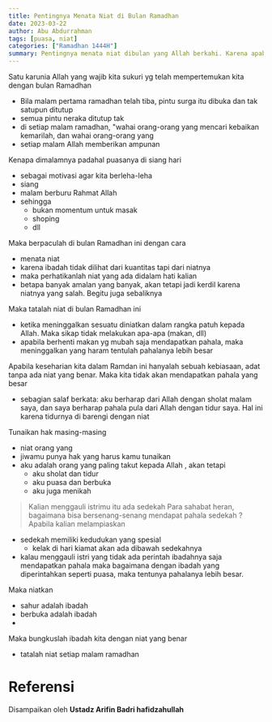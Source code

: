 ```yaml
---
title: Pentingnya Menata Niat di Bulan Ramadhan
date: 2023-03-22
author: Abu Abdurrahman
tags: [puasa, niat]
categories: ["Ramadhan 1444H"]
summary: Pentingnya menata niat dibulan yang Allah berkahi. Karena apabila niat kita salah, maka amalan kita dibulan ini menjadi kerdil
---
```


Satu karunia Allah yang wajib kita sukuri yg telah mempertemukan kita dengan bulan Ramadhan 

- Bila malam pertama ramadhan telah tiba, pintu surga itu dibuka dan tak satupun ditutup
- semua pintu neraka ditutup tak
- di setiap malam ramadhan, "wahai orang-orang yang mencari kebaikan kemarilah, dan wahai orang-orang yang 
- setiap malam Allah memberikan ampunan

Kenapa dimalamnya padahal puasanya di siang hari

- sebagai motivasi agar kita berleha-leha
- siang 
- malam berburu Rahmat Allah
- sehingga 
  - bukan momentum untuk masak
  - shoping
  - dll

Maka berpaculah di bulan Ramadhan ini dengan cara

- menata niat
- karena ibadah tidak dilihat dari kuantitas tapi dari niatnya
- maka perhatikanlah niat yang ada didalam hati kalian
- betapa banyak amalan yang banyak, akan tetapi jadi kerdil karena niatnya yang salah. Begitu juga sebaliknya

Maka tatalah niat di bulan Ramadhan ini

- ketika meninggalkan sesuatu diniatkan dalam rangka patuh kepada Allah. Maka sikap tidak melakukan apa-apa (makan, dll)
- apabila berhenti makan yg mubah saja mendapatkan pahala, maka meninggalkan yang haram tentulah pahalanya lebih besar

Apabila keseharian kita dalam Ramdan ini hanyalah sebuah kebiasaan, adat tanpa ada niat yang benar. Maka kita tidak akan mendapatkan pahala yang besar

- sebagian salaf berkata: aku berharap dari Allah dengan sholat malam saya, dan saya berharap pahala pula dari Allah dengan tidur saya. Hal ini karena tidurnya di barengi dengan niat

Tunaikan hak masing-masing 

- niat orang yang 
- jiwamu punya hak yang harus kamu tunaikan
- aku adalah orang yang paling takut kepada Allah , akan tetapi
  - aku sholat dan tidur
  - aku puasa dan berbuka
  - aku juga menikah

> Kalian menggauli istrimu itu ada sedekah
Para sahabat heran, bagaimana bisa bersenang-senang mendapat pahala sedekah ? Apabila kalian melampiaskan 

- sedekah memiliki kedudukan yang spesial
  - kelak di hari kiamat akan ada dibawah sedekahnya
- kalau menggauli istri yang tidak ada perintah ibadahnya saja mendapatkan pahala maka bagaimana dengan ibadah yang diperintahkan seperti puasa, maka tentunya pahalanya lebih besar.

Maka niatkan 

- sahur adalah ibadah
- berbuka adalah ibadah
- 

Maka bungkuslah ibadah kita dengan niat yang benar

- tatalah niat setiap malam ramadhan

# Referensi 

Disampaikan oleh **Ustadz Arifin Badri hafidzahullah**